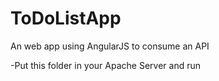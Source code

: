 # ToDoListApp
An web app using AngularJS to consume an API  

-Put this folder in your Apache Server and run
